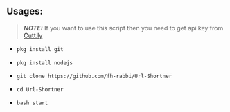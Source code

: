 ## Usages:

> ***NOTE:*** If you want to use this script then you need to get api key from <a href="https://cutt.ly">Cutt.ly</a>

* `pkg install git`

* `pkg install nodejs`

* `git clone https://github.com/fh-rabbi/Url-Shortner`

* `cd Url-Shortner`

* `bash start`